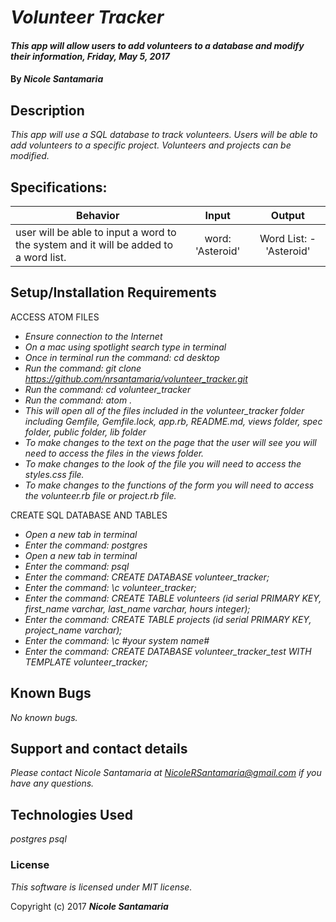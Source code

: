 # _Volunteer Tracker_

#### _This app will allow users to add volunteers to a database and modify their information, Friday, May 5, 2017_

#### By _**Nicole Santamaria**_

## Description

_This app will use a SQL database to track volunteers. Users will be able to add volunteers to a specific project. Volunteers and projects can be modified._

## Specifications:

| Behavior |  Input   |  Output  |
|----------|:--------:|:--------:|
| user will be able to input a word to the system and it will be added to a word list. | word: 'Asteroid' | Word List: -'Asteroid'|

## Setup/Installation Requirements

ACCESS ATOM FILES

* _Ensure connection to the Internet_
* _On a mac using spotlight search type in terminal_
* _Once in terminal run the command: cd desktop_
* _Run the command: git clone https://github.com/nrsantamaria/volunteer_tracker.git_
* _Run the command: cd volunteer_tracker_
* _Run the command: atom ._
* _This will open all of the files included in the volunteer_tracker folder including Gemfile, Gemfile.lock, app.rb, README.md, views folder, spec folder, public folder, lib folder_
* _To make changes to the text on the page that the user will see you will need to access the files in the views folder._
* _To make changes to the look of the file you will need to access the styles.css file._
* _To make changes to the functions of the form you will need to access the volunteer.rb file or project.rb file._

CREATE SQL DATABASE AND TABLES

* _Open a new tab in terminal_
* _Enter the command: postgres_
* _Open a new tab in terminal_
* _Enter the command: psql_
* _Enter the command: CREATE DATABASE volunteer_tracker;_
* _Enter the command: \c volunteer_tracker;_
* _Enter the command: CREATE TABLE volunteers (id serial PRIMARY KEY, first_name varchar, last_name varchar, hours integer);_
* _Enter the command: CREATE TABLE projects (id serial PRIMARY KEY, project_name varchar);_
* _Enter the command: \c #your system name#_
* _Enter the command: CREATE DATABASE volunteer_tracker_test WITH TEMPLATE volunteer_tracker;_

## Known Bugs

_No known bugs._

## Support and contact details

_Please contact Nicole Santamaria at NicoleRSantamaria@gmail.com if you have any questions._

## Technologies Used

_postgres_
_psql_

### License

*This software is licensed under MIT license.*

Copyright (c) 2017 **_Nicole Santamaria_**
